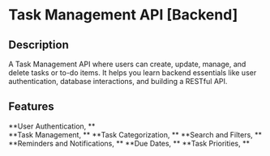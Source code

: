 # Task Management API [Backend]

## Description
A Task Management API where users can create, update, manage, and delete tasks or to-do items. It helps you learn backend essentials like user authentication, database interactions, and building a RESTful API.

## Features
**User Authentication, **  
**Task Management, **
**Task Categorization, **
**Search and Filters, **
**Reminders and Notifications, **
**Due Dates, **
**Task Priorities, **
